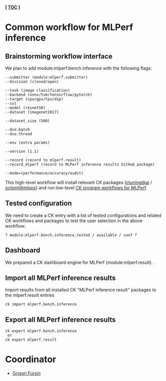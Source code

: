 **[ [TOC](../README.md) ]**

# Common workflow for MLPerf inference

## Brainstorming workflow interface

We plan to add module:mlperf.bench.inference with the following flags:

```
--submitter (module:mlperf.submitter)
--division (closed/open)

--task (image classification)
--backend (onnx/tvm/tensorflow/pytorch)
--target (cpu/gpu/tpu/dsp)
--sut
--model (resnet50)
--dataset (imagenet2017)

--dataset_size (500)

--dse.batch
--dse.thread

--env (extra params)

--version (1.1)

--record (record to mlperf.result)
--record_mlperf (record to MLPerf inference results GitHub package)

--mode=(performance/accuracy/audit)

```

This high-level workflow will install relevant CK packages ([ctuning@ai](https://github.com/ctuning/ai/tree/main/package) / [octoml@mlops](https://github.com/octoml/mlops/tree/main/package))
and run low-level [CK program workflows for MLPerf](https://github.com/octoml/mlops/tree/main/program).


## Tested configuration

We need to create a CK entry with a list of tested configurations and related CK workflows and packages
to test the user selection in the above workflow:

``` 
? module:mlperf.bench.inference.tested / available / conf ?
```

## Dashboard

We prepared a CK dashboard engine for MLPerf (module:mlperf.result). 

## Import all MLPerf inference results

Import results from all installed CK "MLPerf inference result" packages 
to the mlperf.result entries


```
ck import mlperf.bench.inference
```

## Export all MLPerf inference results

```
ck export mlperf.bench.inference
 or
ck export mlperf.result
```



# Coordinator

* [Grigori Fursin](https://cKnowledge.io/@gfursin)
